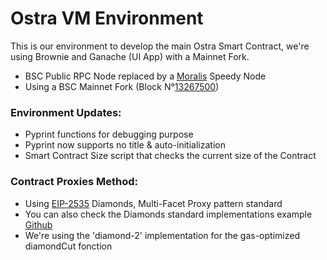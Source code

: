# Ostra VM Environment

This is our environment to develop the main Ostra Smart Contract,
we're using Brownie and Ganache (UI App) with a Mainnet Fork.

- BSC Public RPC Node replaced by a [Moralis](https://moralis.io/) Speedy Node
- Using a BSC Mainnet Fork (Block N°[13267500](https://explorer.bitquery.io/bsc/block/13267500))

### Environment Updates:
- Pyprint functions for debugging purpose
- Pyprint now supports no title & auto-initialization
- Smart Contract Size script that checks the current size of the Contract

### Contract Proxies Method:
- Using [EIP-2535](https://eips.ethereum.org/EIPS/eip-2535) Diamonds, Multi-Facet Proxy pattern standard
- You can also check the Diamonds standard implementations example [Github](https://github.com/mudgen/diamond)
- We're using the 'diamond-2' implementation for the gas-optimized diamondCut fonction
